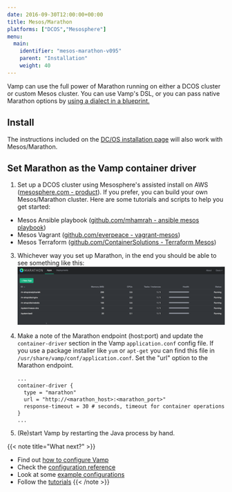 ```yaml
---
date: 2016-09-30T12:00:00+00:00
title: Mesos/Marathon
platforms: ["DCOS","Mesosphere"]
menu:
  main:
    identifier: "mesos-marathon-v095"
    parent: "Installation"
    weight: 40
---
```


Vamp can use the full power of Marathon running on either a DCOS cluster or custom Mesos cluster. You can use Vamp's DSL, or you can pass native Marathon options by [using a dialect in a blueprint.](/documentation/using-vamp/dialects)

## Install
The instructions included on the [DC/OS installation page](/documentation/installation/v0.9.5/dcos) will also work with Mesos/Marathon.

## Set Marathon as the Vamp container driver

1. Set up a DCOS cluster using Mesosphere's assisted install on AWS ([mesosphere.com - product](https://mesosphere.com/product/)).
If you prefer, you can build your own Mesos/Marathon cluster. Here are some tutorials and scripts to help you get started:

  * Mesos Ansible playbook ([github.com/mhamrah - ansible mesos playbook](https://github.com/mhamrah/ansible-mesos-playbook))
  * Mesos Vagrant ([github.com/everpeace - vagrant-mesos](https://github.com/everpeace/vagrant-mesos))
  * Mesos Terraform ([github.com/ContainerSolutions - Terraform Mesos](https://github.com/ContainerSolutions/terraform-mesos))

3. Whichever way you set up Marathon, in the end you should be able to see something like this:
![](/images/screens/marathon-screenshot.png)

4. Make a note of the Marathon endpoint (host:port) and update the `container-driver` section in the Vamp `application.conf` config file. If you use a package installer like `yum` or `apt-get` you can find this file in `/usr/share/vamp/conf/application.conf`. Set the "url" option to the Marathon endpoint.

    ```
    ...
    container-driver {
      type = "marathon"
      url = "http://<marathon_host>:<marathon_port>"
      response-timeout = 30 # seconds, timeout for container operations
    }
    ...
    ```
5. (Re)start Vamp by restarting the Java process by hand.

{{< note title="What next?" >}}
* Find out [how to configure Vamp](/documentation/configure/v0.9.5/configure-vamp)
* Check the [configuration reference](/documentation/configure/v0.9.5/configuration-reference)
* Look at some [example configurations](/documentation/configure/v0.9.5/example-configurations)
* Follow the [tutorials](/documentation/tutorials/)
{{< /note >}}

